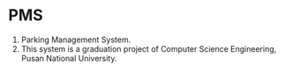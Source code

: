 # PMS 
1. Parking Management System.
2. This system is a graduation project of Computer Science Engineering, Pusan National University.

